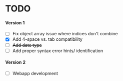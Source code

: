 # TODO
#### Version 1
- [ ] Fix object array issue where indices don't combine
- [x] Add 4-space vs. tab compatibility
- [ ] ~~Add date type~~
- [ ] Add proper syntax error hints/ identification 

#### Version 2
- [ ] Webapp development
